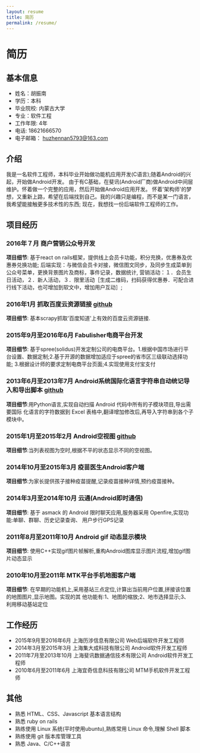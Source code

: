 ```yaml
---
layout: resume
title: 简历
permalink: /resume/
---
```



简历
====

基本信息
--------

  - 姓名：胡振南
  - 学历：本科
  - 毕业院校: 内蒙古大学
  - 专业：软件工程
  - 工作年限: 4年
  - 电话: 18621666570
  - 电子邮箱： huzhennan5793@163.com

介绍
----

我是一名软件工程师，本科毕业开始做功能机应用开发(C语言);随着Android的兴起，开始做Android开发。
由于有C基础，在斐讯(Android厂商)做Android中间层维护。怀着做一个完整的应用，然后开始做Android应用开发。
怀着'架构师'的梦想，又重新上路，希望在后端找到自己。我的兴趣只是编程，而不是某一门语言，我希望能接触更多技术性的东西;
现在，我想找一份后端软件工程师的工作。

项目经历
-------
### 2016年７月 商户营销公众号开发
**项目细节**: 基于react on rails框架，提供线上会员卡功能，积分充换，优惠券及优惠券兑换功能;
后端实现：与微信会员卡对接，微信图文同步，及同步生成菜单到公众号菜单，更换背景图片及商标，事件记录，数据统计,
营销活动：１．会员生日活动，２．新人活动，３．限里活动［生成二维码，扫码获得优惠券．可配合进行线下活动，也可增加到软文中，增加用户互动］;

### 2016年1月 抓取百度云资源链接 [github](https://github.com/huzhennan/scrapy_baidupan)
**项目细节**: 基本scrapy抓取'百度知道'上有效的百度云资源链接.

### 2015年9月至2016年6月 Fabulisher电商平台开发
**项目细节**: 基于spree(solidus)开发定制公司的电商平台。1.根据中国市场进行平台设置、数据定制;2.基于开源的数据增加适应于spree的省市区三级联动选择功能;
3.根据设计师的要求定制电商平台页面;4.实现使用支付宝支付

### 2013年6月至2013年7月 Android系统国际化语言字符串自动统记导入和导出脚本 [github](https://github.com/huzhennan/androidstring2dict)
**项目细节**:用Python语言,实现自动扫描 Android 代码中所有的子模块项目,导出需要国际 化语言的字符数据到 Excel 表格中,翻译增加修改后,再导入字符串到各个子模块中。

### 2015年1月至2015年2月 Android空视图 [github](https://github.com/huzhennan/android-empty-view)
**项目细节**:当列表视图为空时,根据不平的状态显示不同的空视图。

### 2014年10月至2015年3月 疫苗医生Android客户端
**项目细节**:为家长提供孩子接种疫苗提醒,记录疫苗接种详情,预约疫苗接种。

### 2014年3月至2014年10月 云通(Android即时通信)
**项目细节**: 基于 asmack 的 Android 限时聊天应用,服务器采用 Openfire,实现功能:单聊、群聊、历史记录查询、 用户步行GPS记录

### 2011年8月至2011年10月 Android gif 动态显示模块
**项目细节**: 使用C++实现gif图片帧解析,重构Android图库显示图片流程,增加gif图片动态显示

### 2010年10月至2011年 MTK平台手机地图客户端
**项目细节**: 在早期的功能机上,采用基站三点定位,计算出当前用户位置,拼接该位置的地图图片,显示地图。实现的其 他功能有:1、地图的缩放;2、地市选择显示;3、利用移动基站定位

工作经历
-------
  - 2015年9月至2016年6月 上海历涉信息有限公司 Web后端软件开发工程师
  - 2014年3月至2015年3月 上海集大成科技有限公司 Android软件开发工程师
  - 2011年7月至2013年10月  上海斐讯数据通信技术有限公司 Android软件开发工程师
  - 2010年6月至2011年6月 上海宜奇信息科技有限公司 MTM手机软件开发工程师

其他
----
  - 熟悉 HTML、CSS、Javascript 基本语言结构
  - 熟悉 ruby on rails
  - 熟练使用 Linux 系统(平时使用ubuntu),熟练常用 Linux 命令,理解 Shell 脚本
  - 熟练使用 git 版本库管理工具
  - 熟悉 Java、C/C++语言



	
	